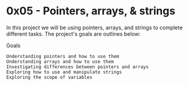 # 0x05 - Pointers, arrays, & strings

In this project we will be using pointers, arrays, and strings to complete different tasks. The project's goals are outlines below:

Goals

    Understanding pointers and how to use them
    Understanding arrays and how to use them
    Investigating differences between pointers and arrays
    Exploring how to use and manipulate strings
    Exploring the scope of variables
